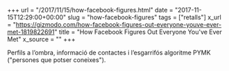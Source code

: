 +++
url = "/2017/11/15/how-facebook-figures.html"
date = "2017-11-15T12:29:00+00:00"
slug = "how-facebook-figures"
tags = ["retalls"]
x_url = "https://gizmodo.com/how-facebook-figures-out-everyone-youve-ever-met-1819822691"
title = "How Facebook Figures Out Everyone You've Ever Met"
x_source = ""
+++


Perfils a l’ombra, informació de contactes i l’esgarrifós algoritme PYMK ("persones que potser coneixes").

